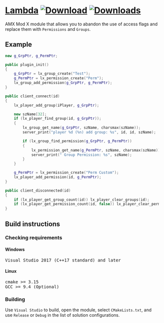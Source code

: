 # [Lambda](https://github.com/NoobWithCheats/lambda-AMXX-Module) [![Download](https://img.shields.io/github/downloads/NoobWithCheats/lambda-AMXX-Module/latest/total)](https://github.com/NoobWithCheats/lambda-AMXX-Module/releases/latest) [![Downloads](https://img.shields.io/github/downloads/NoobWithCheats/lambda-AMXX-Module/total)]() 

AMX Mod X module that allows you to abandon the use of access flags and replace them with `Permissions` and `Groups`.

## Example

```cpp
new g_GrpPtr, g_PermPtr;

public plugin_init()
{
    g_GrpPtr = lx_group_create("Test");
    g_PermPtr = lx_permission_create("Perm");
    lx_group_add_permission(g_GrpPtr, g_PermPtr);
}

public client_connect(id)
{
    lx_player_add_group(iPlayer, g_GrpPtr);

    new szName[32];
    if (lx_player_find_group(id, g_GrpPtr));
    {
        lx_group_get_name(g_GrpPtr, szName, charsmax(szName));
        server_print("player %d (%n) add group: %s", id, id, szName);

        if (lx_group_find_permission(g_GrpPtr, g_PermPtr))
        {
            lx_permission_get_name(g_PermPtr, szName, charsmax(szName));
            server_print(" Group Permission: %s", szName);
        }
    }

    g_PermPtr = lx_permission_create("Perm Custom");
    lx_player_add_permission(id, g_PermPtr);
}

public client_disconnected(id)
{
    if (lx_player_get_group_count(id)) lx_player_clear_groups(id);
    if (lx_player_get_permission_count(id, false)) lx_player_clear_permissions(id);
}
```

## Build instructions
### Checking requirements

#### Windows
<pre>
Visual Studio 2017 (C++17 standard) and later
</pre>

#### Linux
<pre>
cmake >= 3.15
GCC >= 9.4 (Optional)
</pre>

### Building
Use `Visual Studio` to build, open the module, select `CMakeLists.txt`, and use `Release` or `Debug` in the list of solution configurations.
